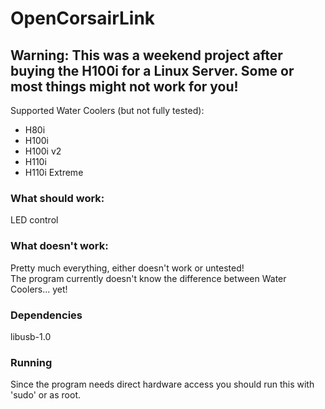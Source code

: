 OpenCorsairLink
===============
## Warning: This was a weekend project after buying the H100i for a Linux Server. Some or most things might not work for you!

Supported Water Coolers (but not fully tested):
 - H80i  
 - H100i  
 - H100i v2  
 - H110i  
 - H110i Extreme  

### What should work:
LED control  

### What doesn't work:
Pretty much everything, either doesn't work or untested!  
The program currently doesn't know the difference between Water Coolers... yet!  

### Dependencies
libusb-1.0  

### Running
Since the program needs direct hardware access you should run this with 'sudo' or as root.
